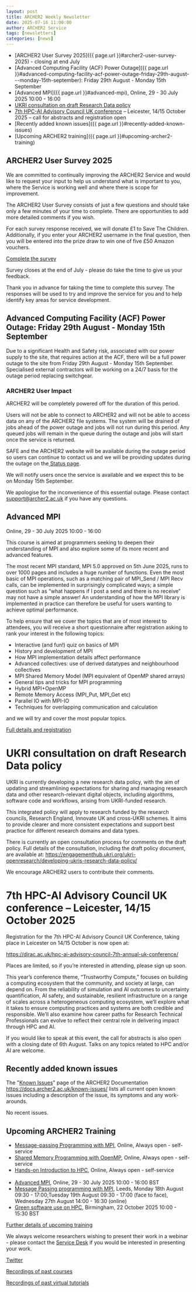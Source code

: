 ```yaml
---
layout: post
title: ARCHER2 Weekly Newsletter
date: 2025-07-16 11:00:00
author: ARCHER2 Service
tags: [newsletters] 
categories: [news]
---
```


- [ARCHER2 User Survey 2025]({{ page.url }}#archer2-user-survey-2025)  - closing at end July
- [Advanced Computing Facility (ACF) Power Outage]({{ page.url }}#advanced-computing-facility-acf-power-outage-friday-29th-august---monday-15th-september): Friday 29th August - Monday 15th September
- [Advanced MPI]({{ page.url }}#advanced-mpi), Online, 29 - 30 July 2025 10:00 - 16:00 
- [UKRI consultation on draft Research Data policy](ukri-consultation-on-draft-research-data-policy)
- [7th HPC-AI Advisory Council UK conference](7th-hpc-ai-advisory-council-uk-conference--leicester-1415-october-2025) – Leicester, 14/15 October 2025 – call for abstracts and registration open
- [Recently added known issues]({{ page.url }}#recently-added-known-issues)
- [Upcoming ARCHER2 training]({{ page.url }}#upcoming-archer2-training)  


<!--more-->


## ARCHER2 User Survey 2025

We are committed to continually improving the ARCHER2 Service and would like to request your input to help us understand what is important to you, where the Service is working well and where there is scope for improvement.

The ARCHER2 User Survey consists of just a few questions and should take only a few minutes of your time to complete. There are opportunities to add more detailed comments if you wish.

For each survey response received, we will donate £1 to Save The Children.
Additionally, if you enter your ARCHER2 username in the final question, then you will be entered into the prize draw to win one of five £50 Amazon vouchers.

[Complete the survey]( https://bit.ly/ARCHER2-User-Survey-2025)

Survey closes at the end of July - please do take the time to give us your feedback.

Thank you in advance for taking the time to complete this survey. The responses will be used to try and improve the service for you and to help identify key areas for service development.


## Advanced Computing Facility (ACF) Power Outage: Friday 29th August - Monday 15th September

Due to a significant Health and Safety risk, associated with our power supply to the site, that requires action at the ACF, there will be a full power outage to the site from Friday 29th August - Monday 15th September.  Specialised external contractors will be working on a 24/7 basis for the outage period replacing switchgear.

### ARCHER2 User Impact

ARCHER2 will be completely powered off for the duration of this period.

Users will not be able to connect to ARCHER2 and will not be able to access data on any of the ARCHER2 file systems. The system will be drained of jobs ahead of the power outage and jobs will not run during this period. Any queued jobs will remain in the queue during the outage and jobs will start once the service is returned.

SAFE and the ARCHER2 website will be available during the outage period so users can continue to contact us and we will be providing updates during the outage on the[ Status page]( https://www.archer2.ac.uk/support-access/status.html).

We will notify users once the service is available and we expect this to be on Monday 15th September.

We apologise for the inconvenience of this essential outage. Please contact [support@archer2.ac.uk](mailto:support@archer2.ac.uk) if you have any questions.


## Advanced MPI

Online, 29 - 30 July 2025 10:00 - 16:00

This course is aimed at programmers seeking to deepen their understanding of MPI and also explore some of its more recent and advanced features.

The most recent MPI standard, MPI 5.0 approved on 5th June 2025, runs to over 1000 pages and includes a huge number of functions. Even the most basic of MPI operations, such as a matching pair of MPI_Send / MPI Recv calls, can be implemented in surprisingly complicated ways; a simple question such as “what happens if I post a send and there is no receive” may not have a simple answer! An understanding of how the MPI library is implemented in practice can therefore be useful for users wanting to achieve optimal performance.

To help ensure that we cover the topics that are of most interest to attendees, you will receive a short questionnaire after registration asking to rank your interest in the following topics:

- Interactive (and fun!) quiz on basics of MPI
- History and development of MPI
- How MPI implementation details affect performance
- Advanced collectives: use of derived datatypes and neighbourhood collectives
- MPI Shared Memory Model (MPI equivalent of OpenMP shared arrays)
- General tips and tricks for MPI programming
- Hybrid MPI+OpenMP
- Remote Memory Access (MPI_Put, MPI_Get etc)
- Parallel IO with MPI-IO
- Techniques for overlapping communication and calculation

and we will try and cover the most popular topics.

[Full details and registration]( https://www.archer2.ac.uk/training/courses/250729-advanced-mpi/)

 


UKRI consultation on draft Research Data policy
=======================================
UKRI is currently developing a new research data policy, with the aim of updating and streamlining expectations for sharing and managing research data and other research-relevant digital objects, including algorithms, software code and workflows, arising from UKRI-funded research.

This integrated policy will apply to research funded by the research councils, Research England, Innovate UK and cross-UKRI schemes. It aims to provide clearer and more consistent expectations and support best practice for different research domains and data types.

There is currently an open consultation process for comments on the draft policy. Full details of the consultation, including the draft policy document, are available at:
https://engagementhub.ukri.org/ukri-openresearch/developing-ukris-research-data-policy/

We encourage ARCHER2 users to contribute their comments.


7th HPC-AI Advisory Council UK conference – Leicester, 14/15 October 2025
==============================================================

Registration for the 7th HPC-AI Advisory Council UK Conference, taking place in Leicester on 14/15 October is now open at:

https://dirac.ac.uk/hpc-ai-advisory-council-7th-annual-uk-conference/

Places are limited, so if you’re interested in attending, please sign up soon.

This year’s conference theme, “Trustworthy Compute,” focuses on building a computing ecosystem that the community, and society at large, can depend on. From the reliability of simulation and AI outcomes to uncertainty quantification, AI safety, and sustainable, resilient infrastructure on a range of scales across a heterogeneous computing ecosystem, we’ll explore what it takes to ensure computing practices and systems are both credible and responsible. We’ll also examine how career paths for Research Technical Professionals can evolve to reflect their central role in delivering impact through HPC and AI.

If you would like to speak at this event, the call for abstracts is also open with a closing date of 6th August. Talks on any topics related to HPC and/or AI are welcome. 



## Recently added known issues
 
The "[Known Issues](https://docs.archer2.ac.uk/known-issues/)" page of the ARCHER2 Documentation
<https://docs.archer2.ac.uk/known-issues/>
lists all current open known issues including a description of the issue, its symptoms and any work-arounds.

No recent issues.


## Upcoming ARCHER2 Training

- [Message-passing Programming with MPI](https://www.archer2.ac.uk/training/courses/210000-mpi-self-service/), Online, Always open - self-service  
- [Shared Memory Programming with OpenMP](https://www.archer2.ac.uk/training/courses/210000-openmp-self-service/), Online, Always open - self-service 
- [Hands-on Introduction to HPC](https://www.archer2.ac.uk/training/courses/240000-intro-hpc-self-service/), Online, Always open - self-service     <br><br>
- [Advanced MPI](https://www.archer2.ac.uk/training/courses/250729-advanced-mpi/), Online, 29 - 30 July 2025 10:00 - 16:00 BST
- [Message Passing programming with MPI](https://www.archer2.ac.uk/training/courses/250818-mpi/), Leeds, Monday 18th August 09:30 - 17:00;Tuesday 19th August 09:30 - 17:00 (face to face), Wednesday 27th August 14:00 - 16:30 (online)
- [Green software use on HPC](https://www.archer2.ac.uk/training/courses/251022-green-computing/), Birmingham, 22 October 2025 10:00 - 15:30 BST


[Further details of upcoming training](https://www.archer2.ac.uk/training/#upcoming-training)

We always welcome researchers wishing to present their work in a webinar - please contact the [Service Desk](https://www.archer2.ac.uk/support-access/servicedesk.html) if you would be interested in presenting your work.

[Twitter](https://twitter.com/ARCHER2_HPC)

[Recordings of past courses](https://www.archer2.ac.uk/training/materials/)

[Recordings of past virtual tutorials](https://www.archer2.ac.uk/training/materials/webinars)

	
